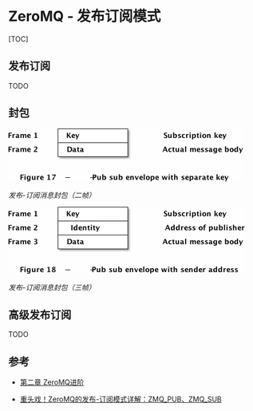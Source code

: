 # ZeroMQ - 发布订阅模式

[TOC]



## 发布订阅

TODO



## 封包

![pub_sub_2frame_msg](res/pub_sub_2frame_msg.png)

*发布-订阅消息封包（二帧）*

![pub_sub_3frame_msg](res/pub_sub_3frame_msg.png)

*发布-订阅消息封包（三帧）*



## 高级发布订阅

TODO



## 参考

- [第二章 ZeroMQ进阶](https://wizardforcel.gitbooks.io/zmq-guide/content/chapter2.html)

- [重头戏！ZeroMQ的发布-订阅模式详解：ZMQ_PUB、ZMQ_SUB](https://blog.51cto.com/u_15346415/3673854)